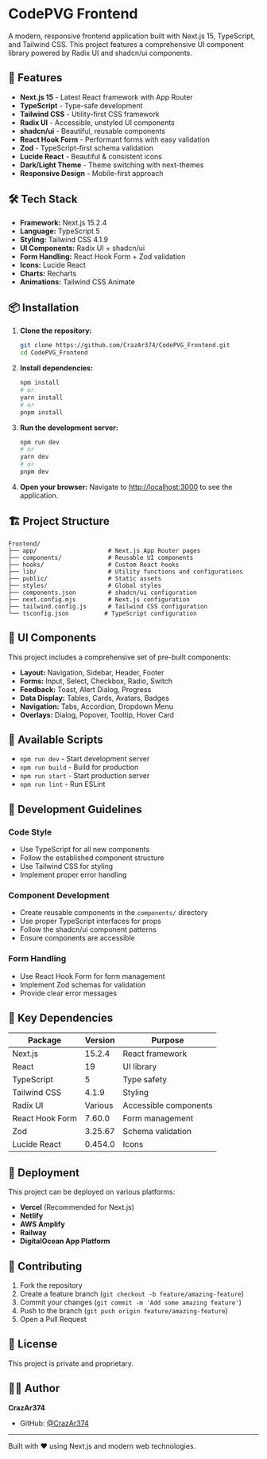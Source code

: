 # CodePVG Frontend

A modern, responsive frontend application built with Next.js 15, TypeScript, and Tailwind CSS. This project features a comprehensive UI component library powered by Radix UI and shadcn/ui components.

## 🚀 Features

- **Next.js 15** - Latest React framework with App Router
- **TypeScript** - Type-safe development
- **Tailwind CSS** - Utility-first CSS framework
- **Radix UI** - Accessible, unstyled UI components
- **shadcn/ui** - Beautiful, reusable components
- **React Hook Form** - Performant forms with easy validation
- **Zod** - TypeScript-first schema validation
- **Lucide React** - Beautiful & consistent icons
- **Dark/Light Theme** - Theme switching with next-themes
- **Responsive Design** - Mobile-first approach

## 🛠️ Tech Stack

- **Framework:** Next.js 15.2.4
- **Language:** TypeScript 5
- **Styling:** Tailwind CSS 4.1.9
- **UI Components:** Radix UI + shadcn/ui
- **Form Handling:** React Hook Form + Zod validation
- **Icons:** Lucide React
- **Charts:** Recharts
- **Animations:** Tailwind CSS Animate

## 📦 Installation

1. **Clone the repository:**
   ```bash
   git clone https://github.com/CrazAr374/CodePVG_Frontend.git
   cd CodePVG_Frontend
   ```

2. **Install dependencies:**
   ```bash
   npm install
   # or
   yarn install
   # or
   pnpm install
   ```

3. **Run the development server:**
   ```bash
   npm run dev
   # or
   yarn dev
   # or
   pnpm dev
   ```

4. **Open your browser:**
   Navigate to [http://localhost:3000](http://localhost:3000) to see the application.

## 🏗️ Project Structure

```
Frontend/
├── app/                    # Next.js App Router pages
├── components/             # Reusable UI components
├── hooks/                  # Custom React hooks
├── lib/                    # Utility functions and configurations
├── public/                 # Static assets
├── styles/                 # Global styles
├── components.json         # shadcn/ui configuration
├── next.config.mjs         # Next.js configuration
├── tailwind.config.js      # Tailwind CSS configuration
└── tsconfig.json          # TypeScript configuration
```

## 🎨 UI Components

This project includes a comprehensive set of pre-built components:

- **Layout:** Navigation, Sidebar, Header, Footer
- **Forms:** Input, Select, Checkbox, Radio, Switch
- **Feedback:** Toast, Alert Dialog, Progress
- **Data Display:** Tables, Cards, Avatars, Badges
- **Navigation:** Tabs, Accordion, Dropdown Menu
- **Overlays:** Dialog, Popover, Tooltip, Hover Card

## 📱 Available Scripts

- `npm run dev` - Start development server
- `npm run build` - Build for production
- `npm run start` - Start production server
- `npm run lint` - Run ESLint

## 🎯 Development Guidelines

### Code Style
- Use TypeScript for all new components
- Follow the established component structure
- Use Tailwind CSS for styling
- Implement proper error handling

### Component Development
- Create reusable components in the `components/` directory
- Use proper TypeScript interfaces for props
- Follow the shadcn/ui component patterns
- Ensure components are accessible

### Form Handling
- Use React Hook Form for form management
- Implement Zod schemas for validation
- Provide clear error messages

## 🌟 Key Dependencies

| Package | Version | Purpose |
|---------|---------|---------|
| Next.js | 15.2.4 | React framework |
| React | 19 | UI library |
| TypeScript | 5 | Type safety |
| Tailwind CSS | 4.1.9 | Styling |
| Radix UI | Various | Accessible components |
| React Hook Form | 7.60.0 | Form management |
| Zod | 3.25.67 | Schema validation |
| Lucide React | 0.454.0 | Icons |

## 🚀 Deployment

This project can be deployed on various platforms:

- **Vercel** (Recommended for Next.js)
- **Netlify**
- **AWS Amplify**
- **Railway**
- **DigitalOcean App Platform**

## 🤝 Contributing

1. Fork the repository
2. Create a feature branch (`git checkout -b feature/amazing-feature`)
3. Commit your changes (`git commit -m 'Add some amazing feature'`)
4. Push to the branch (`git push origin feature/amazing-feature`)
5. Open a Pull Request

## 📄 License

This project is private and proprietary.

## 👨‍💻 Author

**CrazAr374**
- GitHub: [@CrazAr374](https://github.com/CrazAr374)

---

Built with ❤️ using Next.js and modern web technologies.

